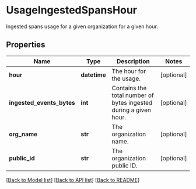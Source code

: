 # UsageIngestedSpansHour

Ingested spans usage for a given organization for a given hour.

## Properties

| Name                      | Type         | Description                                                      | Notes      |
| ------------------------- | ------------ | ---------------------------------------------------------------- | ---------- |
| **hour**                  | **datetime** | The hour for the usage.                                          | [optional] |
| **ingested_events_bytes** | **int**      | Contains the total number of bytes ingested during a given hour. | [optional] |
| **org_name**              | **str**      | The organization name.                                           | [optional] |
| **public_id**             | **str**      | The organization public ID.                                      | [optional] |

[[Back to Model list]](README.md#documentation-for-models) [[Back to API list]](README.md#documentation-for-api-endpoints) [[Back to README]](README.md)
